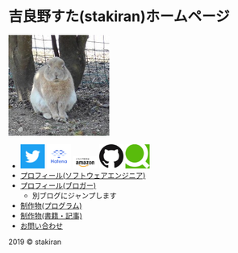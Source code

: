 # 吉良野すた(stakiran)ホームページ
![avatarhalf](img/avatar_half.jpg)

- <a href="https://twitter.com/stakiran2" target="_blank"><img src="logo/twitter.png" alt="twitter_logo" width="48" height="48"></a>
  <a href="http://profile.hatena.ne.jp/stakiran/" target="_blank"><img src="logo/hatena.svg" alt="hatena_logo" width="48" height="48"></a>
  <a href="https://www.amazon.co.jp/吉良野すた/e/B07JLHMBDV" target="_blank"><img src="logo/amazon.png" alt="amazon_logo" width="48" height="24"></a>
  <a href="https://github.com/stakiran" target="_blank"><img src="logo/github.png" alt="github_logo" width="48" height="48"></a>
  <a href="https://qiita.com/sta" target="_blank"><img src="logo/qiita.png" alt="qiita_logo" width="48" height="48"></a>
- [プロフィール(ソフトウェアエンジニア)](about_sta.md)
- [プロフィール(ブロガー)](https://stressfree-fulfilling-solo.hatenablog.com/entry/2018/10/27/104349)
  - 別ブログにジャンプします
- [制作物(プログラム)](works.md)
- [制作物(書籍・記事)](works_writing.md)
- <a href="contact.html">お問い合わせ</a>

2019 © stakiran
